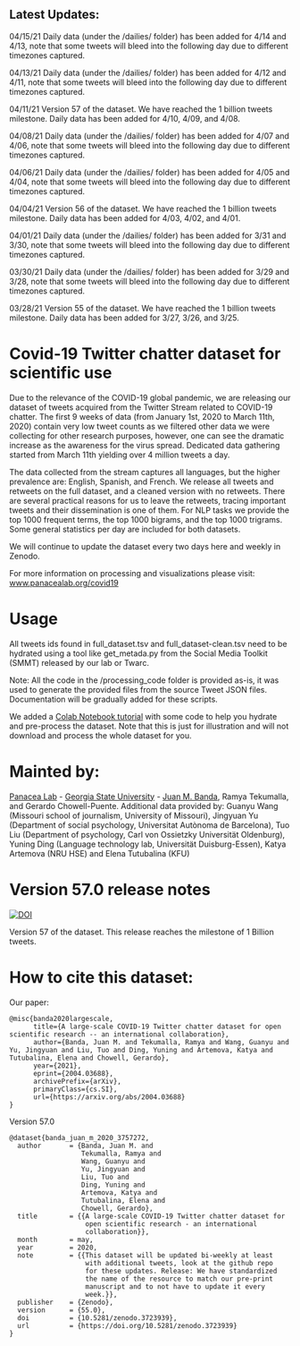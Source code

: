 ## Latest Updates:

04/15/21 Daily data (under the /dailies/ folder) has been added for 4/14 and 4/13, note that some tweets will bleed into the following day due to different timezones captured.

04/13/21 Daily data (under the /dailies/ folder) has been added for 4/12 and 4/11, note that some tweets will bleed into the following day due to different timezones captured.

04/11/21 Version 57 of the dataset. We have reached the 1 billion tweets milestone. Daily data has been added for 4/10, 4/09, and 4/08.

04/08/21 Daily data (under the /dailies/ folder) has been added for 4/07 and 4/06, note that some tweets will bleed into the following day due to different timezones captured.

04/06/21 Daily data (under the /dailies/ folder) has been added for 4/05 and 4/04, note that some tweets will bleed into the following day due to different timezones captured.

04/04/21 Version 56 of the dataset. We have reached the 1 billion tweets milestone. Daily data has been added for 4/03, 4/02, and 4/01.

04/01/21 Daily data (under the /dailies/ folder) has been added for 3/31 and 3/30, note that some tweets will bleed into the following day due to different timezones captured.

03/30/21 Daily data (under the /dailies/ folder) has been added for 3/29 and 3/28, note that some tweets will bleed into the following day due to different timezones captured.

03/28/21 Version 55 of the dataset. We have reached the 1 billion tweets milestone. Daily data has been added for 3/27, 3/26, and 3/25.

# Covid-19 Twitter chatter dataset for scientific use

Due to the relevance of the COVID-19 global pandemic, we are releasing our dataset of tweets acquired from the Twitter Stream related to COVID-19 chatter. The first 9 weeks of data (from January 1st, 2020 to March 11th, 2020) contain very low tweet counts as we filtered other data we were collecting for other research purposes, however, one can see the dramatic increase as the awareness for the virus spread. Dedicated data gathering started from March 11th yielding over 4 million tweets a day.

The data collected from the stream captures all languages, but the higher prevalence are:  English, Spanish, and French. We release all tweets and retweets on the full dataset, and a cleaned version with no retweets. There are several practical reasons for us to leave the retweets, tracing important tweets and their dissemination is one of them. For NLP tasks we provide the top 1000 frequent terms, the top 1000 bigrams, and the top 1000 trigrams. Some general statistics per day are included for both datasets.

We will continue to update the dataset every two days here and weekly in Zenodo. 

For more information on processing and visualizations please visit: www.panacealab.org/covid19

# Usage 

All tweets ids found in full_dataset.tsv and full_dataset-clean.tsv need to be hydrated using a tool like get_metada.py from the Social Media Toolkit (SMMT) released by our lab or Twarc. 

Note: All the code in the /processing_code folder is provided as-is, it was used to generate the provided files from the source Tweet JSON files. Documentation will be gradually added for these scripts. 

We added a [Colab Notebook tutorial](COVID_19_dataset_Tutorial.ipynb) with some code to help you hydrate and pre-process the dataset. Note that this is just for illustration and will not download and process the whole dataset for you.


# Mainted by:

[Panacea Lab](www.panacealab.org) - [Georgia State University](www.gsu.edu) - [Juan M. Banda](www.jmbanda.com), Ramya Tekumalla, and Gerardo Chowell-Puente.
Additional data provided by: Guanyu Wang (Missouri school of journalism, University of Missouri), Jingyuan Yu (Department of social psychology, Universitat Autònoma de Barcelona), Tuo Liu (Department of psychology, Carl von Ossietzky Universität Oldenburg), Yuning Ding (Language technology lab, Universität Duisburg-Essen), Katya Artemova (NRU HSE) and Elena Tutubalina (KFU)

# Version 57.0 release notes

[![DOI](https://zenodo.org/badge/DOI/10.5281/zenodo.4679852.svg)](https://doi.org/10.5281/zenodo.4679852)

Version 57 of the dataset. This release reaches the milestone of 1 Billion tweets. 

# How to cite this dataset:

Our paper: 
```
@misc{banda2020largescale,
      title={A large-scale COVID-19 Twitter chatter dataset for open scientific research -- an international collaboration}, 
      author={Banda, Juan M. and Tekumalla, Ramya and Wang, Guanyu and Yu, Jingyuan and Liu, Tuo and Ding, Yuning and Artemova, Katya and Tutubalinа, Elena and Chowell, Gerardo},
      year={2021},
      eprint={2004.03688},
      archivePrefix={arXiv},
      primaryClass={cs.SI},
      url={https://arxiv.org/abs/2004.03688}
}

```

Version 57.0

```
@dataset{banda_juan_m_2020_3757272,
  author       = {Banda, Juan M. and
                  Tekumalla, Ramya and
                  Wang, Guanyu and
                  Yu, Jingyuan and
                  Liu, Tuo and
                  Ding, Yuning and
                  Artemova, Katya and
                  Tutubalinа, Elena and
                  Chowell, Gerardo},
  title        = {{A large-scale COVID-19 Twitter chatter dataset for 
                   open scientific research - an international
                   collaboration}},
  month        = may,
  year         = 2020,
  note         = {{This dataset will be updated bi-weekly at least 
                   with additional tweets, look at the github repo
                   for these updates. Release: We have standardized
                   the name of the resource to match our pre-print
                   manuscript and to not have to update it every
                   week.}},
  publisher    = {Zenodo},
  version      = {55.0},
  doi          = {10.5281/zenodo.3723939},
  url          = {https://doi.org/10.5281/zenodo.3723939}
}

```
